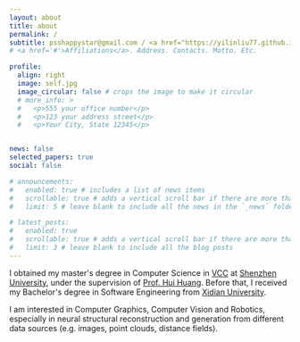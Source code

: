 ```yaml
---
layout: about
title: about
permalink: /
subtitle: psshappystar@gmail.com / <a href="https://yilinliu77.github.io/assets/pdf/cv.pdf" target="_blank">CV</a>
# <a href='#'>Affiliations</a>. Address. Contacts. Motto. Etc.

profile:
  align: right
  image: self.jpg
  image_circular: false # crops the image to make it circular
  # more_info: >
  #   <p>555 your office number</p>
  #   <p>123 your address street</p>
  #   <p>Your City, State 12345</p>


news: false
selected_papers: true 
social: false 

# announcements:
#   enabled: true # includes a list of news items
#   scrollable: true # adds a vertical scroll bar if there are more than 3 news items
#   limit: 5 # leave blank to include all the news in the `_news` folder

# latest_posts:
#   enabled: true
#   scrollable: true # adds a vertical scroll bar if there are more than 3 new posts items
#   limit: 3 # leave blank to include all the blog posts
---
```


I obtained my master's degree in Computer Science in [VCC](https://vcc.tech/index.html) at [Shenzhen University](https://en.szu.edu.cn/), under the supervision of [Prof. Hui Huang](https://vcc.tech/~huihuang). Before that, I received my Bachelor's degree in Software Engineering from [Xidian University](https://en.xidian.edu.cn/).

I am interested in Computer Graphics, Computer Vision and Robotics, especially in neural structural reconstruction and generation from different data sources (e.g. images, point clouds, distance fields).
